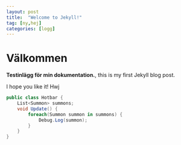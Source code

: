 ```yaml
---
layout: post
title:  "Welcome to Jekyll!"
tag: [ny,hej]
categories: [logg]
---
```


# Välkommen
**Testinlägg för min dokumentation.**, this is my first Jekyll blog post.

I hope you like it!
Hwj

``` C#
public class Hotbar {
    List<Summon> summons;
    void Update() {
        foreach(Summon summon in summons) {
            Debug.Log(summon);
        }
    }
}

```